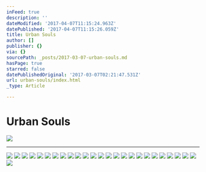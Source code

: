 ```yaml
---
inFeed: true
description: ''
dateModified: '2017-04-07T11:15:24.963Z'
datePublished: '2017-04-07T11:15:26.059Z'
title: Urban Souls
author: []
publisher: {}
via: {}
sourcePath: _posts/2017-03-07-urban-souls.md
hasPage: true
starred: false
datePublishedOriginal: '2017-03-07T02:21:47.531Z'
url: urban-souls/index.html
_type: Article

---
```

# Urban Souls
![](https://the-grid-user-content.s3-us-west-2.amazonaws.com/09b14da6-7e17-4b11-aade-3b35def25bc6.jpg)

---

![](https://the-grid-user-content.s3-us-west-2.amazonaws.com/09c35234-f1f3-4b9d-8802-58fabd2c57be.jpg)
![](https://the-grid-user-content.s3-us-west-2.amazonaws.com/42b96721-1717-48cc-9d32-01ea7428fc53.jpg)
![](https://the-grid-user-content.s3-us-west-2.amazonaws.com/d613391d-f502-4983-96d5-86b83af83422.jpg)
![](https://s3-us-west-2.amazonaws.com/the-grid-img/p/4a4da2dd9762ef97734a9c73796239370cee767e.jpg)
![](https://imgflo.herokuapp.com/graph/2b2431f8e7ba7b0/8b50f3604259500c12d2652e4cba79c1/croprotate.jpg?cropheight=4866&cropwidth=6770&degrees=0&input=https%3A%2F%2Fthe-grid-user-content.s3-us-west-2.amazonaws.com%2Fe6cfccb1-bbcb-4189-b237-0f9a9052b12f.jpg&x=0&y=0)
![](https://the-grid-user-content.s3-us-west-2.amazonaws.com/f4260f14-94ba-4664-b3fb-1ce99781a502.jpg)
![](https://the-grid-user-content.s3-us-west-2.amazonaws.com/c17c8337-eeb8-426c-b3ef-1718d1cf230d.jpg)
![](https://s3-us-west-2.amazonaws.com/the-grid-img/p/4de679f5da9932e5caaabf5f20099285b13d89c2.jpg)
![](https://the-grid-user-content.s3-us-west-2.amazonaws.com/db7e606b-d897-4f93-a924-0a10ed55382c.jpg)
![](https://the-grid-user-content.s3-us-west-2.amazonaws.com/d8e612c0-3769-440e-9af5-37a0b380cf45.jpg)
![](https://the-grid-user-content.s3-us-west-2.amazonaws.com/265d019b-cfb4-4e31-b486-9ee6b541cf5d.jpg)
![](https://s3-us-west-2.amazonaws.com/the-grid-img/p/e0bc5596766fdef2b6ba3a2304dfc9e31d33e39d.jpg)
![](https://the-grid-user-content.s3-us-west-2.amazonaws.com/14d2a8c8-4dc5-4d91-8916-0c4dc1c0f714.jpg)
![](https://the-grid-user-content.s3-us-west-2.amazonaws.com/80a35e15-1922-4d5c-9ac2-4e5856750aa3.jpg)
![](https://the-grid-user-content.s3-us-west-2.amazonaws.com/d8d3cd22-abb1-4e32-8514-56521ba3e769.jpg)
![](https://the-grid-user-content.s3-us-west-2.amazonaws.com/e5e7fd9b-84ef-40a2-9542-0a453911319b.jpg)
![](https://s3-us-west-2.amazonaws.com/the-grid-img/p/d831a915dd1f4b497c6a95289806e74e548a5c2a.jpg)
![](https://the-grid-user-content.s3-us-west-2.amazonaws.com/71abc938-7c36-4ebc-b8be-5e5ddae257f9.jpg)
![](https://s3-us-west-2.amazonaws.com/the-grid-img/p/10aeec1738904f17b68602ec643b9777a6c1af8f.jpg)
![](https://the-grid-user-content.s3-us-west-2.amazonaws.com/b4ec83c5-6618-44fe-b30e-d99e5dbcd334.jpg)
![](https://the-grid-user-content.s3-us-west-2.amazonaws.com/ab54b9b2-5c3e-4568-b8b2-ac703e3c944b.jpg)
![](https://the-grid-user-content.s3-us-west-2.amazonaws.com/d9f692a0-4d68-45ce-83e0-dc3899e467aa.jpg)
![](https://the-grid-user-content.s3-us-west-2.amazonaws.com/94c4c7bb-6563-441f-a277-f5b4d3c28862.jpg)
![](https://s3-us-west-2.amazonaws.com/the-grid-img/p/3d3c8350bf54feebbf14b32eb01c8db8dd54b26b.jpg)
![](https://the-grid-user-content.s3-us-west-2.amazonaws.com/d8b9f6b1-0891-4c39-9d27-b4708d03f718.jpg)
![](https://the-grid-user-content.s3-us-west-2.amazonaws.com/d17cd1cb-bced-496d-84bd-4835e2c69818.jpg)